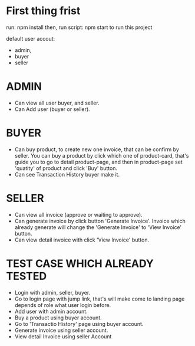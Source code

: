 # First thing frist
  run: npm install
  then, run script: npm start
  to run this project

default user accout:
- admin,
- buyer
- seller

# ADMIN
- Can view all user buyer, and seller.
- Can Add user (buyer or seller).


# BUYER
- Can buy product, to create new one invoice, that can be confirm by seller. You can buy a product by click which one of product-card, that's guide you to go to detail product-page, and then in product-page set 'quatity' of product and click 'Buy' button. 
- Can see Transaction History buyer make it.

# SELLER
- Can view all invoice (approve or waiting to approve).
- Can generate invoice by click button 'Generate Invoice'. Invoice which already generate will change the 'Generate Invoice' to 'View Invoice' button.
- Can view detail invoice with click 'View Invoice' button.


# TEST CASE WHICH ALREADY TESTED
- Login with admin, seller, buyer.
- Go to login page with jump link, that's will make come to landing page depends of role what user login before.
- Add user with admin account.
- Buy a product using buyer account.
- Go to 'Transactio History' page using buyer account.
- Generate invoice using seller account.
- View detail Invoice using seller Account